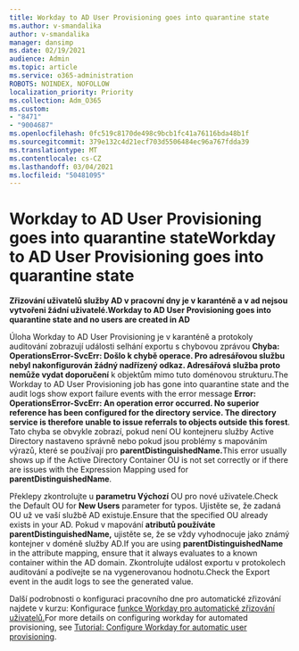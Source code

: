 ```yaml
---
title: Workday to AD User Provisioning goes into quarantine state
ms.author: v-smandalika
author: v-smandalika
manager: dansimp
ms.date: 02/19/2021
audience: Admin
ms.topic: article
ms.service: o365-administration
ROBOTS: NOINDEX, NOFOLLOW
localization_priority: Priority
ms.collection: Adm_O365
ms.custom:
- "8471"
- "9004687"
ms.openlocfilehash: 0fc519c8170de498c9bcb1fc41a76116bda48b1f
ms.sourcegitcommit: 379e132c4d21ecf703d5506484ec96a767fdda39
ms.translationtype: MT
ms.contentlocale: cs-CZ
ms.lasthandoff: 03/04/2021
ms.locfileid: "50481095"
---
```

# <a name="workday-to-ad-user-provisioning-goes-into-quarantine-state"></a><span data-ttu-id="7bf1e-102">Workday to AD User Provisioning goes into quarantine state</span><span class="sxs-lookup"><span data-stu-id="7bf1e-102">Workday to AD User Provisioning goes into quarantine state</span></span>

<span data-ttu-id="7bf1e-103">**Zřizování uživatelů služby AD v pracovní dny je v karanténě a v ad nejsou vytvořeni žádní uživatelé.**</span><span class="sxs-lookup"><span data-stu-id="7bf1e-103">**Workday to AD User Provisioning goes into quarantine state and no users are created in AD**</span></span>

<span data-ttu-id="7bf1e-104">Úloha Workday to AD User Provisioning je v karanténě a protokoly auditování zobrazují události selhání exportu s chybovou zprávou **Chyba: OperationsError-SvcErr: Došlo k chybě operace. Pro adresářovou službu nebyl nakonfigurován žádný nadřízený odkaz. Adresářová služba proto nemůže vydat doporučení** k objektům mimo tuto doménovou strukturu.</span><span class="sxs-lookup"><span data-stu-id="7bf1e-104">The Workday to AD User Provisioning job has gone into quarantine state and the audit logs show export failure events with the error message **Error: OperationsError-SvcErr: An operation error occurred. No superior reference has been configured for the directory service. The directory service is therefore unable to issue referrals to objects outside this forest**.</span></span> <span data-ttu-id="7bf1e-105">Tato chyba se obvykle zobrazí, pokud není OU kontejneru služby Active Directory nastaveno správně nebo pokud jsou problémy s mapováním výrazů, které se používají pro **parentDistinguishedName.**</span><span class="sxs-lookup"><span data-stu-id="7bf1e-105">This error usually shows up if the Active Directory Container OU is not set correctly or if there are issues with the Expression Mapping used for **parentDistinguishedName**.</span></span>

<span data-ttu-id="7bf1e-106">Překlepy zkontrolujte u **parametru Výchozí** OU pro nové uživatele.</span><span class="sxs-lookup"><span data-stu-id="7bf1e-106">Check the Default OU for **New Users** parameter for typos.</span></span> <span data-ttu-id="7bf1e-107">Ujistěte se, že zadaná OU už ve vaší službě AD existuje.</span><span class="sxs-lookup"><span data-stu-id="7bf1e-107">Ensure that the specified OU already exists in your AD.</span></span> <span data-ttu-id="7bf1e-108">Pokud v mapování **atributů používáte parentDistinguishedName,** ujistěte se, že se vždy vyhodnocuje jako známý kontejner v doméně služby AD.</span><span class="sxs-lookup"><span data-stu-id="7bf1e-108">If you are using **parentDistinguishedName** in the attribute mapping, ensure that it always evaluates to a known container within the AD domain.</span></span> <span data-ttu-id="7bf1e-109">Zkontrolujte událost exportu v protokolech auditování a podívejte se na vygenerovanou hodnotu.</span><span class="sxs-lookup"><span data-stu-id="7bf1e-109">Check the Export event in the audit logs to see the generated value.</span></span>

<span data-ttu-id="7bf1e-110">Další podrobnosti o konfiguraci pracovního dne pro automatické zřizování najdete v kurzu: Konfigurace [funkce Workday pro automatické zřizování uživatelů.](https://docs.microsoft.com/azure/active-directory/saas-apps/workday-inbound-tutorial)</span><span class="sxs-lookup"><span data-stu-id="7bf1e-110">For more details on configuring workday for automated provisioning, see [Tutorial: Configure Workday for automatic user provisioning](https://docs.microsoft.com/azure/active-directory/saas-apps/workday-inbound-tutorial).</span></span>


